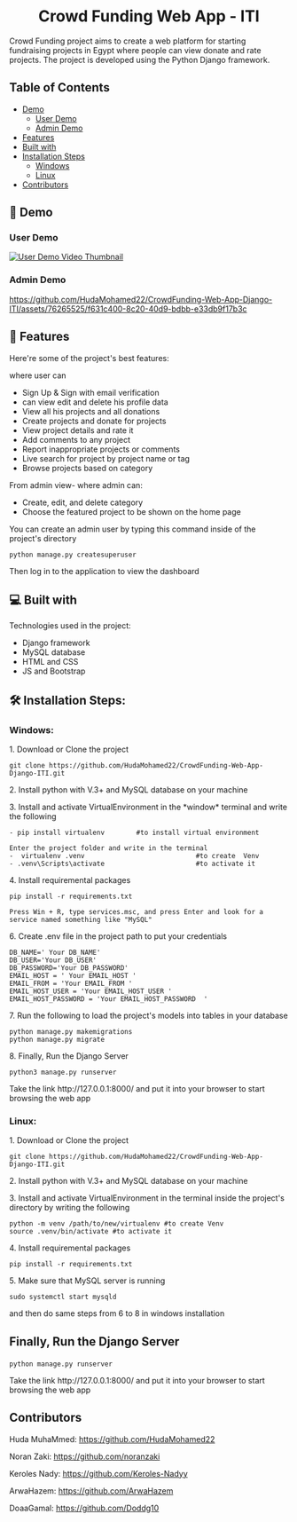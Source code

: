 <h1 align="center" id="title">Crowd Funding Web App - ITI</h1>

<p id="description">Crowd Funding project aims to create a web platform for starting fundraising projects in Egypt where people can view donate and rate projects. The project is developed using the Python Django framework.</p>

## Table of Contents
- [Demo](#demo)
  - [User Demo](#user-demo)
  - [Admin Demo](#admin-demo)
- [Features](#features)
- [Built with](#built-with)
- [Installation Steps](#installation-steps)
  - [Windows](#windows)
  - [Linux](#linux)
- [Contributors](#contributors)

<h2 id="demo">🚀 Demo</h2>

### User Demo
<a href="https://youtu.be/0i51dEKlgeU">
  <img src="https://img.youtube.com/vi/0i51dEKlgeU/0.jpg" alt="User Demo Video Thumbnail">
</a>

### Admin Demo
https://github.com/HudaMohamed22/CrowdFunding-Web-App-Django-ITI/assets/76265525/f631c400-8c20-40d9-bdbb-e33db9f17b3c

<h2 id="features">🧐 Features</h2>

Here're some of the project's best features:

where user can 
*   Sign Up & Sign with email verification
*   can view edit and delete his profile data
*   View all his projects and all donations
*   Create projects and donate for projects
*   View project details and rate it
*   Add comments to any project
*   Report inappropriate projects or comments
*   Live search for project by project name or tag
*   Browse projects based on category

From admin view- where admin can:
*   Create, edit, and delete category
*   Choose the featured project to be shown on the home page

You can create an admin user by typing this command inside of the project's directory

```python manage.py createsuperuser```

Then log in to the application to view the dashboard

<h2 id="built-with">💻 Built with</h2>

Technologies used in the project:

*   Django framework
*   MySQL database
*   HTML and CSS
*   JS and Bootstrap

<h2 id="installation-steps">🛠️ Installation Steps:</h2>

### Windows:

<p>1. Download or Clone the project</p>

```
git clone https://github.com/HudaMohamed22/CrowdFunding-Web-App-Django-ITI.git
```
<p>2. Install python with V.3+ and MySQL database on your machine</p>

<p>3. Install and activate VirtualEnvironment in the *window* terminal and write the following </p>


```
- pip install virtualenv        #to install virtual environment 

Enter the project folder and write in the terminal 
-  virtualenv .venv                            #to create  Venv    
- .venv\Scripts\activate                       #to activate it 

```
<p>4. Install requiremental packages</p>

```
pip install -r requirements.txt 
```
```
Press Win + R, type services.msc, and press Enter and look for a service named something like "MySQL"
```
<p>6. Create .env file in the project path to put your credentials</p>

```
DB_NAME=' Your DB_NAME'
DB_USER='Your DB_USER'
DB_PASSWORD='Your DB_PASSWORD'
EMAIL_HOST = ' Your EMAIL_HOST '
EMAIL_FROM = 'Your EMAIL_FROM '
EMAIL_HOST_USER = 'Your EMAIL_HOST_USER '
EMAIL_HOST_PASSWORD = 'Your EMAIL_HOST_PASSWORD  '
```

<p>7. Run the following to load the project's models into tables in your database</p>

```
python manage.py makemigrations
python manage.py migrate
```
<p>8. Finally, Run the Django Server</p>

```
python3 manage.py runserver
```
<p>Take the link http://127.0.0.1:8000/ and put it into your browser to start browsing the web app </p>

### Linux:

<p>1. Download or Clone the project</p>

```
git clone https://github.com/HudaMohamed22/CrowdFunding-Web-App-Django-ITI.git
```
<p>2. Install python with V.3+ and MySQL database on your machine</p>

<p>3. Install and activate VirtualEnvironment in the terminal inside the project's directory by writing the following </p>

```
python -m venv /path/to/new/virtualenv #to create Venv
source .venv/bin/activate #to activate it
```
<p>4. Install requiremental packages</p>

```
pip install -r requirements.txt 
```
<p>5. Make sure that MySQL server is running  </p>

```
sudo systemctl start mysqld 
```
<p> and then do same steps from 6 to 8 in windows installation</p>

## Finally, Run the Django Server</p>
```
python manage.py runserver

```
<p>Take the link http://127.0.0.1:8000/ and put it into your browser to start browsing the web app </p>

<h2 id="contributors">Contributors</h2>

Huda MuhaMmed: https://github.com/HudaMohamed22

 Noran Zaki: https://github.com/noranzaki

Keroles Nady: https://github.com/Keroles-Nadyy

ArwaHazem: https://github.com/ArwaHazem

DoaaGamal: https://github.com/Doddg10


